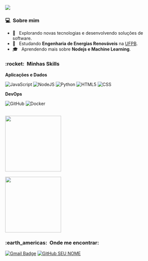 
![](https://komarev.com/ghpvc/?username=Gahtee&color=006bed)

<h3> 💻 &nbsp;Sobre mim </h3>

- 🤔 &nbsp; Explorando novas tecnologias e desenvolvendo soluções de software.
- 🌱 &nbsp; Estudando **Engenharia de Energias Renováveis** na <a href="https://www.ufpb.br">UFPB</a>.
- 🎓 &nbsp; Aprendendo mais sobre **Nodejs e Machine Learning**.

<h3> :rocket: &nbsp;Minhas Skills </h3>

**Aplicações e Dados**

  ![JavaScript](https://img.shields.io/badge/JavaScript-F7DF1E?style=for-the-badge&logo=javascript&logoColor=black)
  ![NodeJS](https://img.shields.io/badge/Node.js-43853D?style=for-the-badge&logo=node.js&logoColor=white)
  ![Python](https://img.shields.io/badge/Python-14354C?style=for-the-badge&logo=python&logoColor=white)
  ![HTML5](https://img.shields.io/badge/HTML5-E34F26?style=for-the-badge&logo=html5&logoColor=white)
  ![CSS](https://img.shields.io/badge/CSS-239120?&style=for-the-badge&logo=css3&logoColor=white)
  
**DevOps**

  ![GitHub](https://img.shields.io/badge/GitHub-100000?style=for-the-badge&logo=github&logoColor=white)
  ![Docker](https://img.shields.io/badge/Docker-2496ED?style=for-the-badge&logo=docker&logoColor=white)

<br>
<a href="https://github.com/Gahtee">
  <img height="180em" src="https://github-readme-stats.vercel.app/api?username=Gahtee&theme=tokyonight&show_icons=true" />
</a>
<br/>

<br>
<a href="https://github.com/Gahtee">
  <img height="180em" src="https://github-readme-stats.vercel.app/api/top-langs/?username=Gahtee&hide=html&layout=compact&theme=tokyonight" />
</a>
<br/>

<h3> :earth_americas: &nbsp;Onde me encontrar: </h3> 

[![Gmail Badge](https://img.shields.io/badge/-gabrieltimoteobot@email.com-006bed?style=flat-square&logo=Gmail&logoColor=white&link=mailto:gabrieltimoteobot@gmail.com)](mailto:gabrieltimoteobot@gmail.com)
[![GitHub SEU NOME]( https://img.shields.io/github/followers/Gahtee?label=follow&style=social)](https://github.com/Gahtee)
